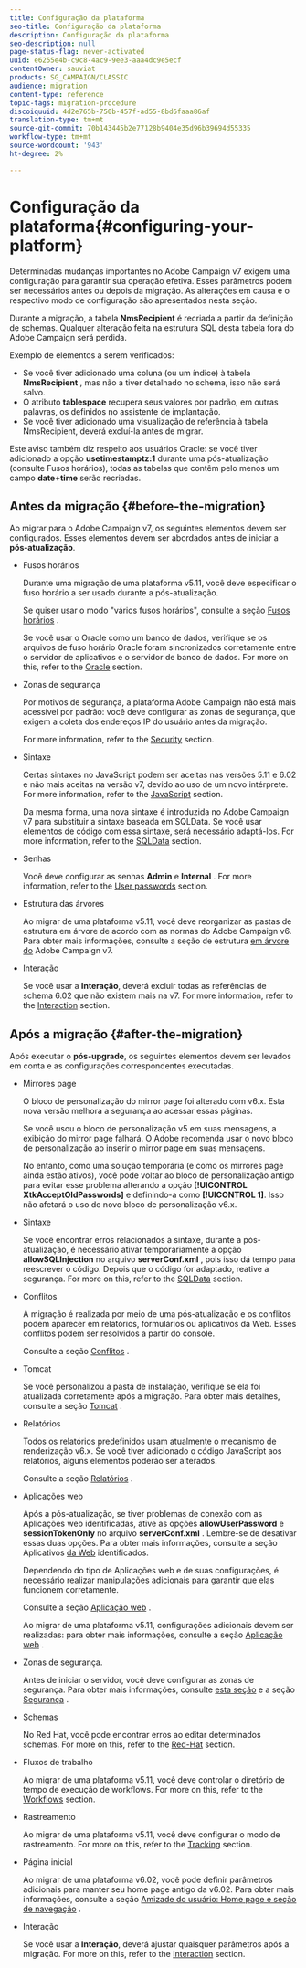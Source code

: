 ```yaml
---
title: Configuração da plataforma
seo-title: Configuração da plataforma
description: Configuração da plataforma
seo-description: null
page-status-flag: never-activated
uuid: e6255e4b-c9c8-4ac9-9ee3-aaa4dc9e5ecf
contentOwner: sauviat
products: SG_CAMPAIGN/CLASSIC
audience: migration
content-type: reference
topic-tags: migration-procedure
discoiquuid: 4d2e765b-750b-457f-ad55-8bd6faaa86af
translation-type: tm+mt
source-git-commit: 70b143445b2e77128b9404e35d96b39694d55335
workflow-type: tm+mt
source-wordcount: '943'
ht-degree: 2%

---
```



# Configuração da plataforma{#configuring-your-platform}

Determinadas mudanças importantes no Adobe Campaign v7 exigem uma configuração para garantir sua operação efetiva. Esses parâmetros podem ser necessários antes ou depois da migração. As alterações em causa e o respectivo modo de configuração são apresentados nesta seção.

Durante a migração, a tabela **NmsRecipient** é recriada a partir da definição de schemas. Qualquer alteração feita na estrutura SQL desta tabela fora do Adobe Campaign será perdida.

Exemplo de elementos a serem verificados:

* Se você tiver adicionado uma coluna (ou um índice) à tabela **NmsRecipient** , mas não a tiver detalhado no schema, isso não será salvo.
* O atributo **tablespace** recupera seus valores por padrão, em outras palavras, os definidos no assistente de implantação.
* Se você tiver adicionado uma visualização de referência à tabela NmsRecipient, deverá excluí-la antes de migrar.

Este aviso também diz respeito aos usuários Oracle: se você tiver adicionado a opção **usetimestamptz:1** durante uma pós-atualização (consulte Fusos [](../../migration/using/general-configurations.md#time-zones)horários), todas as tabelas que contêm pelo menos um campo **date+time** serão recriadas.

## Antes da migração {#before-the-migration}

Ao migrar para o Adobe Campaign v7, os seguintes elementos devem ser configurados. Esses elementos devem ser abordados antes de iniciar a **pós-atualização**.

* Fusos horários

   Durante uma migração de uma plataforma v5.11, você deve especificar o fuso horário a ser usado durante a pós-atualização.

   Se quiser usar o modo &quot;vários fusos horários&quot;, consulte a seção [Fusos horários](../../migration/using/general-configurations.md#time-zones) .

   Se você usar o Oracle como um banco de dados, verifique se os arquivos de fuso horário Oracle foram sincronizados corretamente entre o servidor de aplicativos e o servidor de banco de dados. For more on this, refer to the [Oracle](../../migration/using/general-configurations.md#oracle) section.

* Zonas de segurança

   Por motivos de segurança, a plataforma Adobe Campaign não está mais acessível por padrão: você deve configurar as zonas de segurança, que exigem a coleta dos endereços IP do usuário antes da migração.

   For more information, refer to the [Security](../../migration/using/general-configurations.md#security) section.

* Sintaxe

   Certas sintaxes no JavaScript podem ser aceitas nas versões 5.11 e 6.02 e não mais aceitas na versão v7, devido ao uso de um novo intérprete. For more information, refer to the [JavaScript](../../migration/using/general-configurations.md#javascript) section.

   Da mesma forma, uma nova sintaxe é introduzida no Adobe Campaign v7 para substituir a sintaxe baseada em SQLData. Se você usar elementos de código com essa sintaxe, será necessário adaptá-los. For more information, refer to the [SQLData](../../migration/using/general-configurations.md#sqldata) section.

* Senhas

   Você deve configurar as senhas **Admin** e **Internal** . For more information, refer to the [User passwords](../../migration/using/before-starting-migration.md#user-passwords) section.

* Estrutura das árvores

   Ao migrar de uma plataforma v5.11, você deve reorganizar as pastas de estrutura em árvore de acordo com as normas do Adobe Campaign v6. Para obter mais informações, consulte a seção de estrutura [em árvore do](../../migration/using/specific-configurations-in-v5-11.md#campaign-vseven-tree-structure) Adobe Campaign v7.

* Interação

   Se você usar a **Interação**, deverá excluir todas as referências de schema 6.02 que não existem mais na v7. For more information, refer to the [Interaction](../../migration/using/general-configurations.md#interaction) section.

## Após a migração {#after-the-migration}

Após executar o **pós-upgrade**, os seguintes elementos devem ser levados em conta e as configurações correspondentes executadas.

* Mirrores page

   O bloco de personalização do mirror page foi alterado com v6.x. Esta nova versão melhora a segurança ao acessar essas páginas.

   Se você usou o bloco de personalização v5 em suas mensagens, a exibição do mirror page falhará. O Adobe recomenda usar o novo bloco de personalização ao inserir o mirror page em suas mensagens.

   No entanto, como uma solução temporária (e como os mirrores page ainda estão ativos), você pode voltar ao bloco de personalização antigo para evitar esse problema alterando a opção **[!UICONTROL XtkAcceptOldPasswords]** e definindo-a como **[!UICONTROL 1]**. Isso não afetará o uso do novo bloco de personalização v6.x.

* Sintaxe

   Se você encontrar erros relacionados à sintaxe, durante a pós-atualização, é necessário ativar temporariamente a opção **allowSQLInjection** no arquivo **serverConf.xml** , pois isso dá tempo para reescrever o código. Depois que o código for adaptado, reative a segurança. For more on this, refer to the [SQLData](../../migration/using/general-configurations.md#sqldata) section.

* Conflitos

   A migração é realizada por meio de uma pós-atualização e os conflitos podem aparecer em relatórios, formulários ou aplicativos da Web. Esses conflitos podem ser resolvidos a partir do console.

   Consulte a seção [Conflitos](../../migration/using/general-configurations.md#conflicts) .

* Tomcat

   Se você personalizou a pasta de instalação, verifique se ela foi atualizada corretamente após a migração. Para obter mais detalhes, consulte a seção [Tomcat](../../migration/using/general-configurations.md#tomcat) .

* Relatórios

   Todos os relatórios predefinidos usam atualmente o mecanismo de renderização v6.x. Se você tiver adicionado o código JavaScript aos relatórios, alguns elementos poderão ser alterados.

   Consulte a seção [Relatórios](../../migration/using/general-configurations.md#reports) .

* Aplicações web

   Após a pós-atualização, se tiver problemas de conexão com as Aplicações web identificadas, ative as opções **allowUserPassword** e **sessionTokenOnly** no arquivo **serverConf.xml** . Lembre-se de desativar essas duas opções. Para obter mais informações, consulte a seção Aplicativos [da Web](../../migration/using/general-configurations.md#identified-web-applications) identificados.

   Dependendo do tipo de Aplicações web e de suas configurações, é necessário realizar manipulações adicionais para garantir que elas funcionem corretamente.

   Consulte a seção [Aplicação web](../../migration/using/general-configurations.md#web-applications) .

   Ao migrar de uma plataforma v5.11, configurações adicionais devem ser realizadas: para obter mais informações, consulte a seção [Aplicação web](../../migration/using/specific-configurations-in-v5-11.md#web-applications) .

* Zonas de segurança.

   Antes de iniciar o servidor, você deve configurar as zonas de segurança. Para obter mais informações, consulte [esta seção](../../installation/using/configuring-campaign-server.md#defining-security-zones) e a seção [Segurança](../../migration/using/general-configurations.md#security) .

* Schemas

   No Red Hat, você pode encontrar erros ao editar determinados schemas. For more on this, refer to the [Red-Hat](../../migration/using/general-configurations.md#red-hat) section.

* Fluxos de trabalho

   Ao migrar de uma plataforma v5.11, você deve controlar o diretório de tempo de execução de workflows. For more on this, refer to the [Workflows](../../migration/using/specific-configurations-in-v5-11.md#workflows) section.

* Rastreamento

   Ao migrar de uma plataforma v5.11, você deve configurar o modo de rastreamento. For more on this, refer to the [Tracking](../../migration/using/specific-configurations-in-v5-11.md#tracking) section.

* Página inicial

   Ao migrar de uma plataforma v6.02, você pode definir parâmetros adicionais para manter seu home page antigo da v6.02. Para obter mais informações, consulte a seção [Amizade do usuário: Home page e seção de navegação](../../migration/using/specific-configurations-in-v6-02.md#user-friendliness--home-page-and-navigation) .

* Interação

   Se você usar a **Interação**, deverá ajustar quaisquer parâmetros após a migração. For more on this, refer to the [Interaction](../../migration/using/general-configurations.md#interaction) section.

